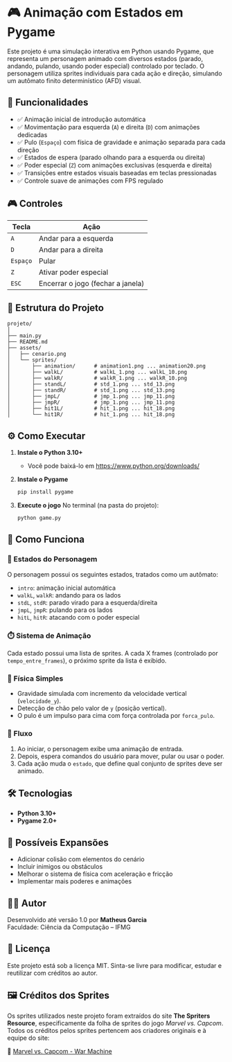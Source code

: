 # 🎮 Animação com Estados em Pygame

Este projeto é uma simulação interativa em Python usando Pygame, que representa um personagem animado com diversos estados (parado, andando, pulando, usando poder especial) controlado por teclado. O personagem utiliza sprites individuais para cada ação e direção, simulando um autômato finito determinístico (AFD) visual.

## 📌 Funcionalidades

- ✅ Animação inicial de introdução automática
- ✅ Movimentação para esquerda (`A`) e direita (`D`) com animações dedicadas
- ✅ Pulo (`Espaço`) com física de gravidade e animação separada para cada direção
- ✅ Estados de espera (parado olhando para a esquerda ou direita)
- ✅ Poder especial (`Z`) com animações exclusivas (esquerda e direita)
- ✅ Transições entre estados visuais baseadas em teclas pressionadas
- ✅ Controle suave de animações com FPS regulado

## 🎮 Controles

| Tecla       | Ação                                |
|-------------|-------------------------------------|
| `A`         | Andar para a esquerda               |
| `D`         | Andar para a direita                |
| `Espaço`    | Pular                               |
| `Z`         | Ativar poder especial               |
| `ESC`       | Encerrar o jogo (fechar a janela)   |

## 📁 Estrutura do Projeto

```
projeto/
│
├── main.py
├── README.md
├── assets/
│   ├── cenario.png
│   └── sprites/
│       ├── animation/      # animation1.png ... animation20.png
│       ├── walkL/          # walkL_1.png ... walkL_10.png
│       ├── walkR/          # walkR_1.png ... walkR_10.png
│       ├── standL/         # std_1.png ... std_13.png
│       ├── standR/         # std_1.png ... std_13.png
│       ├── jmpL/           # jmp_1.png ... jmp_11.png
│       ├── jmpR/           # jmp_1.png ... jmp_11.png
│       ├── hit1L/          # hit_1.png ... hit_18.png
│       └── hit1R/          # hit_1.png ... hit_18.png
```

## ⚙️ Como Executar

1. **Instale o Python 3.10+**
   - Você pode baixá-lo em https://www.python.org/downloads/

2. **Instale o Pygame**
   ```bash
   pip install pygame
   ```

3. **Execute o jogo**
   No terminal (na pasta do projeto):
   ```bash
   python game.py
   ```

## 🧠 Como Funciona

### 🧱 Estados do Personagem

O personagem possui os seguintes estados, tratados como um autômato:

- `intro`: animação inicial automática
- `walkL`, `walkR`: andando para os lados
- `stdL`, `stdR`: parado virado para a esquerda/direita
- `jmpL`, `jmpR`: pulando para os lados
- `hitL`, `hitR`: atacando com o poder especial

### ⏱️ Sistema de Animação

Cada estado possui uma lista de sprites. A cada X frames (controlado por `tempo_entre_frames`), o próximo sprite da lista é exibido.

### 🧲 Física Simples

- Gravidade simulada com incremento da velocidade vertical (`velocidade_y`).
- Detecção de chão pelo valor de `y` (posição vertical).
- O pulo é um impulso para cima com força controlada por `forca_pulo`.

### 🔁 Fluxo

1. Ao iniciar, o personagem exibe uma animação de entrada.
2. Depois, espera comandos do usuário para mover, pular ou usar o poder.
3. Cada ação muda o `estado`, que define qual conjunto de sprites deve ser animado.

## 🛠️ Tecnologias

- **Python 3.10+**
- **Pygame 2.0+**

## 📌 Possíveis Expansões

- Adicionar colisão com elementos do cenário
- Incluir inimigos ou obstáculos
- Melhorar o sistema de física com aceleração e fricção
- Implementar mais poderes e animações

## 👨‍💻 Autor

Desenvolvido até versão 1.0 por **Matheus Garcia**  
Faculdade: Ciência da Computação – IFMG  

## 📝 Licença

Este projeto está sob a licença MIT. Sinta-se livre para modificar, estudar e reutilizar com créditos ao autor.

## 🖼️ Créditos dos Sprites

Os sprites utilizados neste projeto foram extraídos do site **The Spriters Resource**, especificamente da folha de sprites do jogo *Marvel vs. Capcom*. Todos os créditos pelos sprites pertencem aos criadores originais e à equipe do site:

🔗 [Marvel vs. Capcom - War Machine](https://www.spriters-resource.com/arcade/marvelvscapcom/sheet/74176/)

